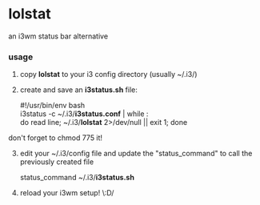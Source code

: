 # lolstat
an i3wm status bar alternative

### usage

1. copy <b>lolstat</b> to your i3 config directory (usually ~/.i3/)

2. create and save an <b>i3status.sh</b> file:

    \#!/usr/bin/env bash<br>
    i3status -c ~/.i3/<b>i3status.conf</b> | while :<br>
    do read line; ~/.i3/<b>lolstat</b> 2>/dev/null || exit 1; done

  don't forget to chmod 775 it!

3. edit your ~/.i3/config file and update the "status_command" to call the previously created file

    status_command ~/.i3/<b>i3status.sh</b>

4. reload your i3wm setup! \\:D/
